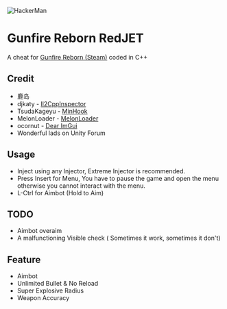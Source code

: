 ![HackerMan](https://cdn.cloudflare.steamstatic.com/steamcommunity/public/images/clans/37691618/3e4d75802375b12f9c90abf9129f3fd3579926a3.gif)

# Gunfire Reborn RedJET
A cheat for [Gunfire Reborn (Steam)](https://store.steampowered.com/app/1217060/Gunfire_Reborn/) coded in C++

## Credit
 - 鹿岛
 - djkaty 	-  [Il2CppInspector](https://github.com/djkaty/Il2CppInspector)
 - TsudaKageyu 	- [MinHook](https://github.com/TsudaKageyu/minhook)
 - MelonLoader - [MelonLoader](https://melonwiki.xyz/)
 - ocornut - [Dear ImGui](https://github.com/ocornut/imgui)
 - Wonderful lads on Unity Forum
 
## Usage
- Inject using any Injector, Extreme Injector is recommended.
- Press Insert for Menu, You have to pause the game and open the menu otherwise you cannot interact with the menu.
- L-Ctrl for Aimbot (Hold to Aim)

## TODO
- Aimbot overaim
- A malfunctioning Visible check ( Sometimes it work, sometimes it don't)

## Feature
- Aimbot
- Unlimited Bullet & No Reload
- Super Explosive Radius
- Weapon Accuracy
